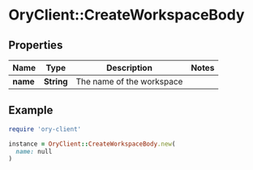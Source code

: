 # OryClient::CreateWorkspaceBody

## Properties

| Name | Type | Description | Notes |
| ---- | ---- | ----------- | ----- |
| **name** | **String** | The name of the workspace |  |

## Example

```ruby
require 'ory-client'

instance = OryClient::CreateWorkspaceBody.new(
  name: null
)
```

